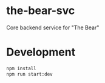 # the-bear-svc
Core backend service for "The Bear"

# Development

```bash
npm install
npm run start:dev
```
